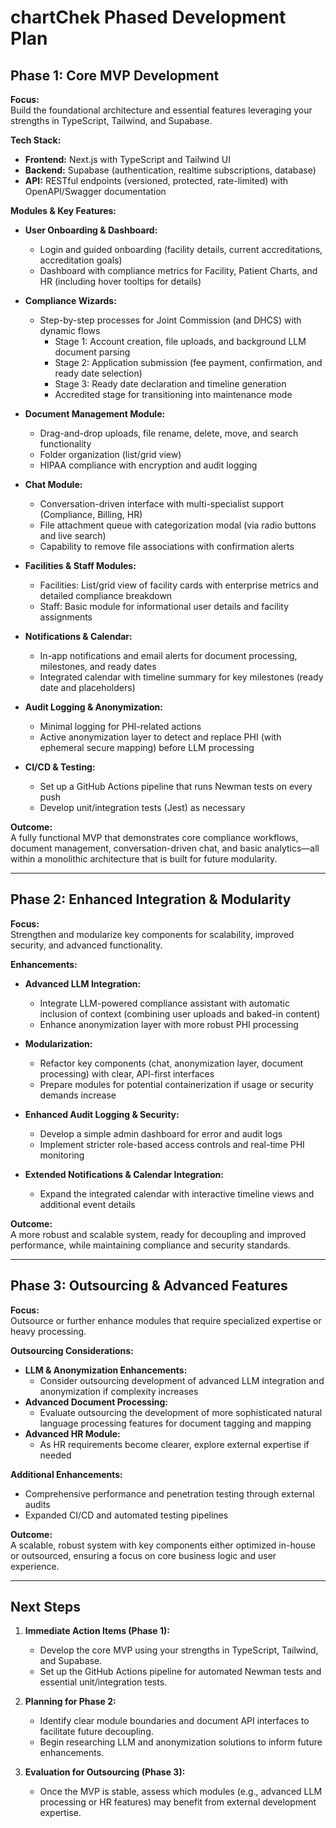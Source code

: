 ﻿# chartChek Phased Development Plan

## Phase 1: Core MVP Development

**Focus:**  
Build the foundational architecture and essential features leveraging your strengths in TypeScript, Tailwind, and Supabase.

**Tech Stack:**  
- **Frontend:** Next.js with TypeScript and Tailwind UI  
- **Backend:** Supabase (authentication, realtime subscriptions, database)  
- **API:** RESTful endpoints (versioned, protected, rate-limited) with OpenAPI/Swagger documentation

**Modules & Key Features:**  
- **User Onboarding & Dashboard:**  
  - Login and guided onboarding (facility details, current accreditations, accreditation goals)  
  - Dashboard with compliance metrics for Facility, Patient Charts, and HR (including hover tooltips for details)

- **Compliance Wizards:**  
  - Step-by-step processes for Joint Commission (and DHCS) with dynamic flows  
    - Stage 1: Account creation, file uploads, and background LLM document parsing  
    - Stage 2: Application submission (fee payment, confirmation, and ready date selection)  
    - Stage 3: Ready date declaration and timeline generation  
    - Accredited stage for transitioning into maintenance mode

- **Document Management Module:**  
  - Drag-and-drop uploads, file rename, delete, move, and search functionality  
  - Folder organization (list/grid view)  
  - HIPAA compliance with encryption and audit logging

- **Chat Module:**  
  - Conversation-driven interface with multi-specialist support (Compliance, Billing, HR)  
  - File attachment queue with categorization modal (via radio buttons and live search)  
  - Capability to remove file associations with confirmation alerts

- **Facilities & Staff Modules:**  
  - Facilities: List/grid view of facility cards with enterprise metrics and detailed compliance breakdown  
  - Staff: Basic module for informational user details and facility assignments

- **Notifications & Calendar:**  
  - In-app notifications and email alerts for document processing, milestones, and ready dates  
  - Integrated calendar with timeline summary for key milestones (ready date and placeholders)

- **Audit Logging & Anonymization:**  
  - Minimal logging for PHI-related actions  
  - Active anonymization layer to detect and replace PHI (with ephemeral secure mapping) before LLM processing

- **CI/CD & Testing:**  
  - Set up a GitHub Actions pipeline that runs Newman tests on every push  
  - Develop unit/integration tests (Jest) as necessary

**Outcome:**  
A fully functional MVP that demonstrates core compliance workflows, document management, conversation-driven chat, and basic analytics—all within a monolithic architecture that is built for future modularity.

---

## Phase 2: Enhanced Integration & Modularity

**Focus:**  
Strengthen and modularize key components for scalability, improved security, and advanced functionality.

**Enhancements:**  
- **Advanced LLM Integration:**  
  - Integrate LLM-powered compliance assistant with automatic inclusion of context (combining user uploads and baked-in content)  
  - Enhance anonymization layer with more robust PHI processing

- **Modularization:**  
  - Refactor key components (chat, anonymization layer, document processing) with clear, API-first interfaces  
  - Prepare modules for potential containerization if usage or security demands increase

- **Enhanced Audit Logging & Security:**  
  - Develop a simple admin dashboard for error and audit logs  
  - Implement stricter role-based access controls and real-time PHI monitoring

- **Extended Notifications & Calendar Integration:**  
  - Expand the integrated calendar with interactive timeline views and additional event details

**Outcome:**  
A more robust and scalable system, ready for decoupling and improved performance, while maintaining compliance and security standards.

---

## Phase 3: Outsourcing & Advanced Features

**Focus:**  
Outsource or further enhance modules that require specialized expertise or heavy processing.

**Outsourcing Considerations:**  
- **LLM & Anonymization Enhancements:**  
  - Consider outsourcing development of advanced LLM integration and anonymization if complexity increases  
- **Advanced Document Processing:**  
  - Evaluate outsourcing the development of more sophisticated natural language processing features for document tagging and mapping  
- **Advanced HR Module:**  
  - As HR requirements become clearer, explore external expertise if needed

**Additional Enhancements:**  
- Comprehensive performance and penetration testing through external audits  
- Expanded CI/CD and automated testing pipelines

**Outcome:**  
A scalable, robust system with key components either optimized in-house or outsourced, ensuring a focus on core business logic and user experience.

---

## Next Steps

1. **Immediate Action Items (Phase 1):**  
   - Develop the core MVP using your strengths in TypeScript, Tailwind, and Supabase.  
   - Set up the GitHub Actions pipeline for automated Newman tests and essential unit/integration tests.

2. **Planning for Phase 2:**  
   - Identify clear module boundaries and document API interfaces to facilitate future decoupling.  
   - Begin researching LLM and anonymization solutions to inform future enhancements.

3. **Evaluation for Outsourcing (Phase 3):**  
   - Once the MVP is stable, assess which modules (e.g., advanced LLM processing or HR features) may benefit from external development expertise.

